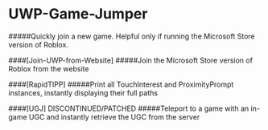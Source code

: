 # UWP-Game-Jumper
#####Quickly join a new game. Helpful only if running the Microsoft Store version of Roblox.

####[Join-UWP-from-Website] #####Join the Microsoft Store version of Roblox from the website

####[RapidTIPP] #####Print all TouchInterest and ProximityPrompt instances, instantly displaying their full paths

####[UGJ] DISCONTINUED/PATCHED #####Teleport to a game with an in-game UGC and instantly retrieve the UGC from the server
